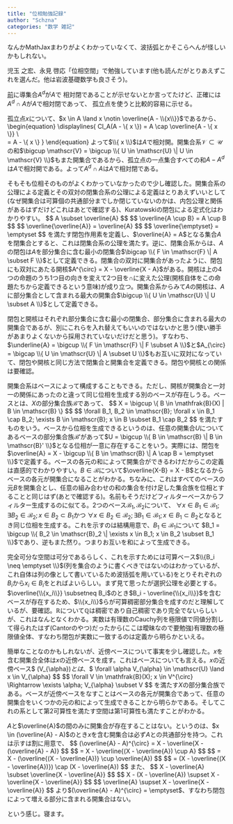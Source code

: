 ```yaml
---
title: "位相勉強記録"
author: "Schzna"
categories: "数学 雑記"
---
```


なんかMathJaxまわりがよくわかっていなくて、波括弧とかそこらへんが怪しいかもしれない。

児玉 之宏、永見 啓応「位相空間」で勉強しています(他も読んだがとりあえずこれを選んだ。他は岩波基礎数学も良さそう)。

[前](/notes/2021/12/30/zdiary.html)に導集合$A^d$が$A$で
相対閉であることが示せないとか言ってたけど、正確には$A^d \cap A$が$A$で相対閉であって、
孤立点を使うと比較的容易に示せる。

孤立点$x$について、$x \in A \land x \notin \overline{A - \\{x\\}}$であるから、
\begin{equation}
    \displaylines{
        Cl_A(A - \\{ x \\}) =  A \cap \overline{A - \\{ x \\}} \\\
                            =  A - \\{ x \\}
    }
\end{equation}
よって$\\{ x \\}$は$A$で相対開。開集合系$\mathscr{V} \subset \mathscr{U}$の和$\bigcup \mathscr{V} = \bigcup \\{ U \in \mathscr{U} \| U \in \mathscr{V} \\}$もまた開集合であるから、孤立点の一点集合すべての和$A - A^{d}$は$A$で相対開である。よって$A^{d} \cap A$は$A$で相対閉である。

そもそも位相そのものがよくわかっていなかったので少し確認した。開集合系の公理による定義とその双対の閉集合系の公理による定義はとりあえずいいとして(なぜ開集合は可算個の共通部分までしか閉じていないのかは、内包公理と関係があるはずだけどこれは<emph>あとで確認する</emph>)、Kuratowskiの閉包による定式化はわかりやすい。
\$$
    A \subset \overline{A}
\$$
\$$
    \overline{A \cup B} = A \cup B
\$$
\$$
    \overline{\overline{A}} = \overline{A}
\$$
\$$
    \overline{\emptyset} = \emptyset
\$$
を満たす閉包作用素を定義し、$\overline{A} = A$となる集合$A$を閉集合とすると、これは閉集合系の公理を満たす。逆に、閉集合系からは、$A$の閉包は$A$を部分集合に含む最小の閉集合$\bigcap \\{ F \in \mathscr{F} \| A \subset F \\}$として定義できる。閉集合の双対に開集合があったように、閉包にも双対にあたる開核$A^{\circ} = X - \overline{X - A}$がある。開核は上の4つの命題のうち1つ目の向きを変えて2つ目を$\cap$に変えた公理(開核自体をこの命題たちから定義できるという意味)が成り立つ。開集合系からみて$A$の開核は、$A$に部分集合として含まれる最大の開集合$\bigcup \\{ U \in \mathscr{U} \| U \subset A \\}$として定義できる。

閉包と開核はそれぞれ部分集合に含む最小の閉集合、部分集合に含まれる最大の開集合であるが、別にこれらを入れ替えてもいいのではないかと思う(使い勝手があまりよくないから採用されていないだけだと思う)。すなわち、$\underline{A} = \bigcup \\{ F \in \mathscr{F} \| F \subset A \\}$と$A_{\circ} = \bigcap \\{ U \in \mathscr{U} \| A \subset U \\}$もお互いに双対になっていて、閉包や開核と同じ方法で閉集合と開集合を定義できる。<emph>閉包や開核との関係は要確認。</emph>

開集合系はベースによって構成することもできる。ただし、開核が開集合と一対一の関係にあったのと違って同じ位相を生成する別のベースが存在しうる。ベースとは、$X$の部分集合族$\mathscr{B}$であって、
\$$
    X = \bigcup \\{ B \in \mathfrak{B}(X) | B \in \mathscr{B} \\}
\$$
\$$
    \forall B_1, B_2 \in \mathscr{B}; \forall x \in B_1 \cap B_2; \exists B \in \mathscr{B}; x \in B \subset B_1 \cap B_2
\$$
を満たすものをいう。ベースから位相を生成できるというのは、任意の開集合$U$についてあるベースの部分集合族$\mathscr{B}'$があって$U = \bigcup \\{ B \in \mathscr{B} \| B \in \mathscr{B}' \\}$となる位相が一意に存在することをいう。実際には、閉包を$\overline{A} = X - \bigcup \\{ B \in \mathscr{B} \| A \cap B = \emptyset \\}$で定義する。ベースの各元の和によって開集合ができるわけだからこの定義は直感的でわかりやすい。$B \in \mathscr{B}$について$\overline{X-B} = X - B$となるからベースの各元が開集合になることがわかる。ちなみに、これはすべてのベースの元$B$を開集合とし、任意の組み合わせの和の集合を付け足した集合族を位相とすることと同じはず(<emph>あとで確認する</emph>)。名前もそうだけどフィルターベースからフィルター生成するのに似てる。2つのベース$\mathscr{B}_1, \mathscr{B}_2$について、
$\forall x \in B_1 \in \mathscr{B}_1; \exists B_2 \in \mathscr{B}_2; x \in B_2 \subset B_1$かつ
$\forall x \in B_2 \in \mathscr{B}_2; \exists B_1 \in \mathscr{B}_1; x \in B_1 \subset B_2$となるとき同じ位相を生成する。これを示すのは結構用意で、$B_1 \in \mathscr{B}_1$について
$B_1 = \bigcup \\{ B_2 \in \mathscr{B}_2 \| \exists x \in B_1; x \in B_2 \subset B_1 \\}$であり、逆もまた然り。つまりお互いを和によって生成できる。

完全可分な空間は可分であるらしく、これを示すためには可算ベース$\\{B_i \neq \emptyset \\}$(列を集合のように書くべきではないのはわかっているが、これ自体は列の像として書いているため波括弧を用いている)をとりそれぞれの$B_i$から$x_i \in B_i$をとればよいらしい。まず見て思ったが選択公理を必要とする。$\overline{\\{x_i\\}} \subsetneq B_i$のとき$B_i - \overline{\\{x_i\\}}$を含むベースが存在するため、$\\{x_i\\}$らが可算稠密部分集合を成すのだと理解しているが、<emph>要確認。</emph>$\mathbb{R}$について$\mathbb{Q}$は稠密であり自己稠密であり完全でないらしいが、これはなんとなくわかる。実数は有理数のCauchy列を極限値で同値分割して得られたはず(Cantorのやつ)だったから(<emph>ここは曖昧なので要勉強</emph>)有理数の極限値全体、すなわち閉包が実数に一致するのは定義から明らかといえる。

簡単なことなのかもしれないが、近傍ベースについて事実を少し確認した。$x$を含む開集合全体は$x$の近傍ベースを成す。これはベースについても言える。$x$の近傍ベース$ \(V_{\alpha}\)$とは、
\$$
    \forall \alpha V_{\alpha} \in \mathscr{U} \land x \in V_{\alpha}
\$$
\$$
    \forall V \in \mathfrak{B}(X); x \in V^{\circ} \Rightarrow \exists \alpha; V_{\alpha} \subset V
\$$
を満たす$X$の部分集合族である。ベースが近傍ベースをなすことはベースの各元が開集合であって、任意の開集合をいくつかの元の和によって生成できることから明らかである。そしてこれの系として第2可算性を満たす空間は第1可算性も満たすことがわかる。

$A$と$\overline{A}$の間のみに開集合が存在することはない。というのは、$x \in (\overline{A} - A)$のとき$x$を含む開集合は必ず$A$との共通部分を持つ。これは示すは割に用意で、
\$$
    (\overline{A} - A)^{\circ} = X - \overline{X - (\overline{A} - A)}
\$$
\$$
    = X - \overline{(X - \overline{A}) \cup A}
\$$
\$$
    = X - (\overline{(X - \overline{A})} \cup \overline{A})
\$$
\$$
    = (X - \overline{(X - \overline{A})}) \cap (X - \overline{A})
\$$
また、
\$$
    X - \overline{A} \subset \overline{X - \overline{A}}
\$$
\$$
    X - (X - \overline{A}) \supset X - \overline{X - \overline{A}}
\$$
\$$
    \overline{A} \supset X - \overline{X - \overline{A}}
\$$
より$(\overline{A} - A)^{\circ} = \emptyset$、すなわち閉包によって増える部分に含まれる開集合はない。


という感じ。寝ます。

